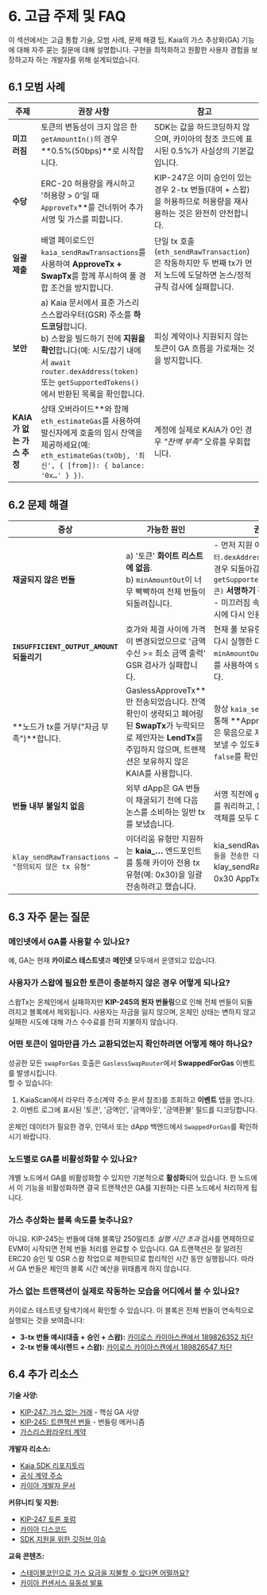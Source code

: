# 6. 고급 주제 및 FAQ

이 섹션에서는 고급 통합 기술, 모범 사례, 문제 해결 팁, Kaia의 가스 추상화(GA) 기능에 대해 자주 묻는 질문에 대해 설명합니다. 구현을 최적화하고 원활한 사용자 경험을 보장하고자 하는 개발자를 위해 설계되었습니다.

## 6.1 모범 사례

| 주제                 | 권장 사항                                                                                                                                                                                                                                                            | 참고                                                                                                                    |
| ------------------ | ---------------------------------------------------------------------------------------------------------------------------------------------------------------------------------------------------------------------------------------------------------------- | --------------------------------------------------------------------------------------------------------------------- |
| **미끄러짐**           | 토큰의 변동성이 크지 않은 한 `getAmountIn()`의 경우 \*\*0.5%(50bps)\*\*로 시작합니다.                                                                                                                                              | SDK는 값을 하드코딩하지 않으며, 카이아의 참조 코드에 표시된 0.5%가 사실상의 기본값입니다.                                |
| **수당**             | ERC-20 허용량을 캐시하고 '허용량 > 0'일 때 `ApproveTx`\*\*를 건너뛰어 추가 서명 및 가스를 피합니다.                                                                                                                                                                            | KIP-247은 이미 승인이 있는 경우 2-tx 번들(대여 + 스왑)을 허용하므로 허용량을 재사용하는 것은 완전히 안전합니다.             |
| **일괄 제출**          | 배열 페이로드인 `kaia_sendRawTransactions`를 사용하여 **ApproveTx + SwapTx**를 함께 푸시하여 풀 경합 조건을 방지합니다.                                                                                                                                                        | 단일 tx 호출(`eth_sendRawTransaction`)은 작동하지만 두 번째 tx가 먼저 노드에 도달하면 논스/정적 규칙 검사에 실패합니다. |
| **보안**             | a) Kaia 문서에서 표준 가스리스스왑라우터(GSR) 주소를 **하드코딩**합니다. <br/>b) 스왑을 빌드하기 전에 **지원을 확인**합니다(예: 시도/잡기 내에서 `await router.dexAddress(token)` 또는 `getSupportedTokens()`에서 반환된 목록을 확인합니다. | 피싱 계약이나 지원되지 않는 토큰이 GA 흐름을 가로채는 것을 방지합니다.                                                             |
| **KAIA가 없는 가스 추정** | 상태 오버라이드\*\*와 함께 `eth_estimateGas`를 사용하여 발신자에게 호출의 임시 잔액을 제공하세요(예: `eth_estimateGas(txObj, '최신', { [from]): { balance: '0x…' } })`.                                                                           | 계정에 실제로 KAIA가 0인 경우 _"잔액 부족"_ 오류를 우회합니다.                                                              |

## 6.2 문제 해결

| 증상                                                                 | 가능한 원인                                                                                                                                                  | 권장 수정 사항                                                                                                                                                                                                                      |
| ------------------------------------------------------------------ | ------------------------------------------------------------------------------------------------------------------------------------------------------- | ----------------------------------------------------------------------------------------------------------------------------------------------------------------------------------------------------------------------------- |
| **채굴되지 않은 번들**                                                     | a) '토큰' **화이트 리스트에 없음**. <br/>b) `minAmountOut`이 너무 빡빡하여 전체 번들이 되돌려집니다.                                                 | - 먼저 지원 여부 확인\*\*: `라우터.dexAddress(토큰)`(지원되지 않는 경우 되돌아감) **또는** `getSupportedTokens().includes(토큰)` **서명하기 전에**.<br/>- 미끄러짐 속도`를 높이거나 `금액\`을 적시에 다시 인용합니다. |
| **`INSUFFICIENT_OUTPUT_AMOUNT` 되돌리기**                              | 호가와 체결 사이에 가격이 변경되었으므로 '금액 수신 >= 최소 금액 출력' GSR 검사가 실패합니다.                                                                               | 현재 풀 보유량으로 `getAmountIn()`을 다시 실행한 다음 더 높은 `minAmountOut` 또는 더 넓은 슬리피지를 사용하여 `SwapTx`를 다시 빌드합니다.                                                                                                              |
| \*\*노드가 tx를 거부("자금 부족")\*\*합니다. | GaslessApproveTx\*\*만 전송되었습니다. 잔액 확인이 생략되고 페어링된 **SwapTx**가 누락되므로 제안자는 **LendTx**를 주입하지 않으며, 트랜잭션은 보유하지 않은 KAIA를 사용합니다. | 항상 `kaia_sendRawTransactions`를 통해 \*\*ApproveTx & SwapTx를 같은 묶음으로 제출하거나, 2-tx 번들을 보낼 수 있도록 `approveRequired == false`를 확인합니다.                                                             |
| **번들 내부 불일치 없음**                                                   | 외부 dApp은 GA 번들이 채굴되기 전에 다음 논스를 소비하는 일반 tx를 보냈습니다.                                                                                       | 서명 직전에 `getTransactionCount()`를 쿼리하고, 논스가 이동한 경우 두 tx 객체를 모두 다시 빌드합니다.                                                                                                                                        |
| `klay_sendRawTransactions → "정의되지 않은 tx 유형"`                       | 이더리움 유형만 지원하는 **kaia_…** 엔드포인트를 통해 카이아 전용 tx 유형(예: 0x30)을 일괄 전송하려고 했습니다.        | kia_sendRawTransactions`로 GA 번들을 전송한 다음 `klay_sendRawTransaction\`으로 0x30 AppTx를 브로드캐스트합니다.                                                                         |

## 6.3 자주 묻는 질문

### 메인넷에서 GA를 사용할 수 있나요?

예, GA는 현재 **카이로스 테스트넷**과 **메인넷** 모두에서 운영되고 있습니다.

### 사용자가 스왑에 필요한 토큰이 충분하지 않은 경우 어떻게 되나요?

스왑Tx는 온체인에서 실패하지만 **KIP-245의 원자 번들링**으로 인해 전체 번들이 되돌려지고 블록에서 제외됩니다. 사용자는 자금을 잃지 않으며, 온체인 상태는 변하지 않고 실패한 시도에 대해 가스 수수료를 전혀 지불하지 않습니다.

### 어떤 토큰이 얼마만큼 가스 교환되었는지 확인하려면 어떻게 해야 하나요?

성공한 모든 `swapForGas` 호출은 `GaslessSwapRouter`에서 **SwappedForGas** 이벤트를 발생시킵니다.\
할 수 있습니다:

1. KaiaScan에서 라우터 주소(계약 주소 문서 참조)를 조회하고 **이벤트** 탭을 엽니다.
2. 이벤트 로그에 표시된 '토큰', '금액인', '금액아웃', '금액환불' 필드를 디코딩합니다.

온체인 데이터가 필요한 경우, 인덱서 또는 dApp 백엔드에서 `SwappedForGas`를 확인하시기 바랍니다.

### 노드별로 GA를 비활성화할 수 있나요?

개별 노드에서 GA를 비활성화할 수 있지만 기본적으로 **활성화**되어 있습니다. 한 노드에서 이 기능을 비활성화하면 결국 트랜잭션은 GA를 지원하는 다른 노드에서 처리하게 됩니다.

### 가스 추상화는 블록 속도를 늦추나요?

아니요. KIP-245는 번들에 대해 블록당 250밀리초 _실행 시간 초과_ 검사를 면제하므로 EVM이 시작되면 전체 번들 처리를 완료할 수 있습니다. GA 트랜잭션은 잘 알려진 ERC20 승인 및 GSR 스왑 작업으로 제한되므로 합리적인 시간 동안 실행됩니다. 따라서 GA 번들은 체인의 블록 시간 예산을 위태롭게 하지 않습니다.

### 가스 없는 트랜잭션이 실제로 작동하는 모습을 어디에서 볼 수 있나요?

카이로스 테스트넷 탐색기에서 확인할 수 있습니다. 이 블록은 전체 번들이 연속적으로 실행되는 것을 보여줍니다:

- **3-tx 번들 예시(대출 + 승인 + 스왑):** [카이로스 카이아스캔에서 189826352 차단](https://kairos.kaiascan.io/block/189826352?tabId=blockTransactions&page=1)
- **2-tx 번들 예시(렌드 + 스왑):** [카이로스 카이아스캔에서 189826547 차단](https://kairos.kaiascan.io/block/189826547?tabId=blockTransactions)

## 6.4 추가 리소스

**기술 사양:**

- [KIP-247: 가스 없는 거래](https://kips.kaia.io/KIPs/kip-247) - 핵심 GA 사양
- [KIP-245: 트랜잭션 번들](https://kips.kaia.io/KIPs/kip-245) - 번들링 메커니즘
- [가스리스왑라우터 계약](https://github.com/kaiachain/kaia/blob/v2.0.3/contracts/contracts/system_contracts/kip247/GaslessSwapRouter.sol)

**개발자 리소스:**

- [Kaia SDK 리포지토리](https://github.com/kaiachain/kaia-sdk)
- [공식 계약 주소](https://docs.kaia.io/references/contract-addresses/)
- [카이아 개발자 문서](https://docs.kaia.io/)

**커뮤니티 및 지원:**

- [KIP-247 토론 포럼](https://devforum.kaia.io/t/discussion-on-kip-247/8089)
- [카이아 디스코드](https://discord.gg/kaiachain)
- [SDK 지원을 위한 깃허브 이슈](https://github.com/kaiachain/kaia-sdk/issues)

**교육 콘텐츠:**

- [스테이블코인으로 가스 요금을 지불할 수 있다면 어떨까요?](https://medium.com/kaiachain/pay-for-gas-fees-with-any-token-a-deep-dive-into-kaias-trustless-gas-abstraction-d670355a096b)
- [카이아 컨센서스 유동성 발표](https://medium.com/kaiachain/kaia-consensus-liquidity-a-new-paradigm-in-blockchain-liquidity-7c8a7393cd19)